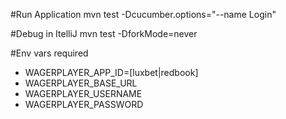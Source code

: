 #Run Application
mvn test -Dcucumber.options="--name Login"

#Debug in ItelliJ
mvn test -DforkMode=never

#Env vars required
- WAGERPLAYER_APP_ID=[luxbet|redbook]
- WAGERPLAYER_BASE_URL
- WAGERPLAYER_USERNAME
- WAGERPLAYER_PASSWORD